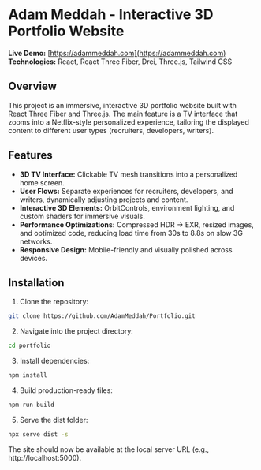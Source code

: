 # Adam Meddah - Interactive 3D Portfolio Website

**Live Demo:** [https://adammeddah.com](https://adammeddah.com)  
**Technologies:** React, React Three Fiber, Drei, Three.js, Tailwind CSS  

## Overview
This project is an immersive, interactive 3D portfolio website built with React Three Fiber and Three.js. The main feature is a TV interface that zooms into a Netflix-style personalized experience, tailoring the displayed content to different user types (recruiters, developers, writers).  

## Features
- **3D TV Interface:** Clickable TV mesh transitions into a personalized home screen.  
- **User Flows:** Separate experiences for recruiters, developers, and writers, dynamically adjusting projects and content.  
- **Interactive 3D Elements:** OrbitControls, environment lighting, and custom shaders for immersive visuals.  
- **Performance Optimizations:** Compressed HDR → EXR, resized images, and optimized code, reducing load time from 30s to 8.8s on slow 3G networks.  
- **Responsive Design:** Mobile-friendly and visually polished across devices.  

## Installation
1. Clone the repository:  
```bash
git clone https://github.com/AdamMeddah/Portfolio.git
```

2. Navigate into the project directory:
```bash
cd portfolio
```
3. Install dependencies:
```bash
npm install
```
4. Build production-ready files:
```bash
npm run build
```

5. Serve the dist folder:
```bash
npx serve dist -s
```
The site should now be available at the local server URL (e.g., http://localhost:5000).
